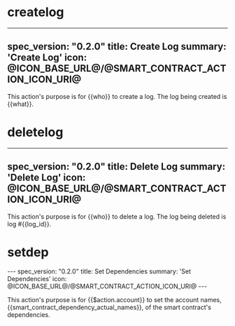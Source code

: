 <h1 class="contract">createlog</h1>

---
spec_version: "0.2.0"
title: Create Log
summary: 'Create Log'
icon: @ICON_BASE_URL@/@SMART_CONTRACT_ACTION_ICON_URI@
---

This action's purpose is for {{who}} to create a log. The log being created is {{what}}.

<h1 class="contract">deletelog</h1>

---
spec_version: "0.2.0"
title: Delete Log
summary: 'Delete Log'
icon: @ICON_BASE_URL@/@SMART_CONTRACT_ACTION_ICON_URI@
---

This action's purpose is for {{who}} to delete a log. The log being deleted is log #{{log_id}}.

<h1 class="contract">setdep</h1>
---
spec_version: "0.2.0"
title: Set Dependencies
summary: 'Set Dependencies'
icon: @ICON_BASE_URL@/@SMART_CONTRACT_ACTION_ICON_URI@
---

This action's purpose is for {{$action.account}} to set the account names, {{smart_contract_dependency_actual_names}}, of the smart contract's dependencies.